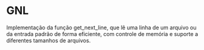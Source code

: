 # GNL
Implementação da função get_next_line, que lê uma linha de um arquivo ou da entrada padrão de forma eficiente, com controle de memória e suporte a diferentes tamanhos de arquivos.
